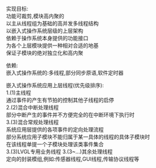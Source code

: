 实现目标:  
    功能可裁剪,模块高内聚的  
    以主从线程组为基础的高并发多线程结构  
    以嵌入式操作系统层级的上层架构  
    依赖于操作系统本身提供的功能接口  
    为各个上层模块提供一种相对合适的地基  
    保证子模块的绝对独立化和高内聚  
  
依赖:  
    嵌入式操作系统的:多线程,部分同步原语,软件定时器  
  
嵌入式操作系统应用上层线程(优先级排序):  
    1.(1)主线程  
      通过事件的产生有节拍的控制其他子线程的启停  
    2.(2)混合中断处理线程  
      部分中断产生的事件并不方便完全的在中断环境下执行时  
    3.(3)混合常规处理线程  
      系统应用层提供的各项事件的定向处理流程  
      部分系统应用子模块不能归属于某一具体的线程的具体子模块时  
      在该线程单提一个子模块处理该类事件集合  
    3.(3)LVGL专用业务线程
    3.(3~...)其余处理线程  
      定向的封装模组,例如:传感器线程,GUI线程,传输协议线程等  
